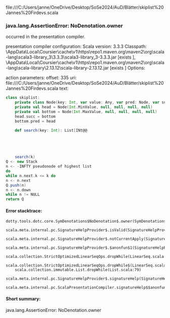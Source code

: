 file:///C:/Users/janne/OneDrive/Desktop/SoSe2024/AuD/Blätter/skiplist%20Jannes%20Firdevs.scala
### java.lang.AssertionError: NoDenotation.owner

occurred in the presentation compiler.

presentation compiler configuration:
Scala version: 3.3.3
Classpath:
<HOME>\AppData\Local\Coursier\cache\v1\https\repo1.maven.org\maven2\org\scala-lang\scala3-library_3\3.3.3\scala3-library_3-3.3.3.jar [exists ], <HOME>\AppData\Local\Coursier\cache\v1\https\repo1.maven.org\maven2\org\scala-lang\scala-library\2.13.12\scala-library-2.13.12.jar [exists ]
Options:



action parameters:
offset: 335
uri: file:///C:/Users/janne/OneDrive/Desktop/SoSe2024/AuD/Blätter/skiplist%20Jannes%20Firdevs.scala
text:
```scala
class skiplist:
    private class Node(key: Int, var value: Any, var pred: Node, var succ: Node, var down: Node)
    private val head = Node(Int.MinValue, null, null, null, null)
    private val bottom = Node(Int.MaxValue, null, null, null, null)
    head.succ = bottom
    bottom.pred = head

    def search(key: Int): List[INt@@





    search(k)
Q <- new Stack
n <- -INFTY pseudonode of highest list
do
while n.next.k <= k do
n <- n.next
Q.push(n)
n <- n.down
while n != NULL
return Q
```



#### Error stacktrace:

```
dotty.tools.dotc.core.SymDenotations$NoDenotation$.owner(SymDenotations.scala:2607)
	scala.meta.internal.pc.SignatureHelpProvider$.isValid(SignatureHelpProvider.scala:83)
	scala.meta.internal.pc.SignatureHelpProvider$.notCurrentApply(SignatureHelpProvider.scala:94)
	scala.meta.internal.pc.SignatureHelpProvider$.$anonfun$1(SignatureHelpProvider.scala:48)
	scala.collection.StrictOptimizedLinearSeqOps.dropWhile(LinearSeq.scala:280)
	scala.collection.StrictOptimizedLinearSeqOps.dropWhile$(LinearSeq.scala:278)
	scala.collection.immutable.List.dropWhile(List.scala:79)
	scala.meta.internal.pc.SignatureHelpProvider$.signatureHelp(SignatureHelpProvider.scala:48)
	scala.meta.internal.pc.ScalaPresentationCompiler.signatureHelp$$anonfun$1(ScalaPresentationCompiler.scala:414)
```
#### Short summary: 

java.lang.AssertionError: NoDenotation.owner